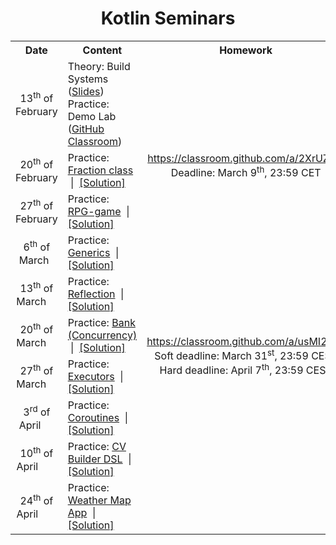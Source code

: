 <h1 align="center">Kotlin Seminars</h1>

<table>
	<tr>
		<th width="150000px">Date</th>
		<th width="600000px">Content</th>
		<th width="400000px">Homework</th>
	</tr>
	<tr>
		<td align="center">13<sup>th</sup> of February</td>
		<td>
			Theory: Build Systems (<a href="assets/Kotlin — Build Systems.pdf?raw=true">Slides</a>)
			<br>
			Practice: Demo Lab (<a href="https://classroom.github.com/a/q0cc6uY7">GitHub Classroom</a>)
		</td>
		<td align="center" rowspan="4">
			<a href="https://classroom.github.com/a/2XrUZaIK">https://classroom.github.com/a/2XrUZaIK</a>
			<br>
			Deadline: March 9<sup>th</sup>, 23:59 CET
		</td>
	</tr>
	<tr>
		<td align="center">20<sup>th</sup> of February</td>
		<td>Practice: <a href="seminar-02">Fraction class</a> &nbsp;|&nbsp; <a href="seminar-02-solution">[Solution]</a></td>
	</tr>
	<tr>
		<td align="center">27<sup>th</sup> of February</td>
		<td>Practice: <a href="seminar-03">RPG-game<a> &nbsp;|&nbsp; <a href="seminar-03-solution">[Solution]</a></td>
	</tr>
	<tr>
		<td align="center">6<sup>th</sup> of March &nbsp;</td>
		<td>Practice: <a href="seminar-04">Generics</a> &nbsp;|&nbsp; <a href="seminar-04-solution">[Solution]</a></td>
	</tr>
	<tr>
		<td align="center">13<sup>th</sup> of March &nbsp;&nbsp;&nbsp;</td>
		<td>Practice: <a href="seminar-05">Reflection</a> &nbsp;|&nbsp; <a href="seminar-05-solution">[Solution]</a></td>
		<td align="center" rowspan="4">
			<a href="https://classroom.github.com/a/usMI2_X2">https://classroom.github.com/a/usMI2_X2</a>
			<br>
			Soft deadline: March 31<sup>st</sup>, 23:59 CEST
 			<br>
 			Hard deadline: April 7<sup>th</sup>, 23:59 CEST
		</td>
	</tr>
	<tr>
		<td align="center">20<sup>th</sup> of March &nbsp;&nbsp;&nbsp;</td>
		<td>Practice: <a href="seminar-06">Bank (Concurrency)</a> &nbsp;|&nbsp; <a href="seminar-06-solution">[Solution]</a></td>
	</tr>
	<tr>
		<td align="center">27<sup>th</sup> of March &nbsp;&nbsp;&nbsp;</td>
		<td>Practice: <a href="seminar-07">Executors</a> &nbsp;|&nbsp; <a href="seminar-07-solution">[Solution]</a></td>
	</tr>
	<tr>
		<td align="center">3<sup>rd</sup> of April &nbsp;&nbsp;&nbsp;&nbsp;</td>
		<td>Practice: <a href="seminar-08">Coroutines</a> &nbsp;|&nbsp; <a href="seminar-08-solution">[Solution]</a></td>
	</tr>
	<tr>
		<td align="center">10<sup>th</sup> of April &nbsp;&nbsp;&nbsp;&nbsp;&nbsp;&nbsp;</td>
		<td>Practice: <a href="seminar-09">CV Builder DSL</a> &nbsp;|&nbsp; <a href="seminar-09-solution">[Solution]</a></td>
	</tr>
	<tr>
		<td align="center">24<sup>th</sup> of April &nbsp;&nbsp;&nbsp;&nbsp;&nbsp;&nbsp;</td>
		<td>Practice: <a href="seminar-10">Weather Map App</a> &nbsp;|&nbsp; <a href="seminar-10-solution">[Solution]</a></td>
	</tr>
	<!-- <tr>
		<td align="center">1<sup>st</sup> of May &nbsp;&nbsp;&nbsp;&nbsp;&nbsp;</td>
		<td>Practice: <a href="seminar-11"></a></td>
	</tr> -->
</table>
